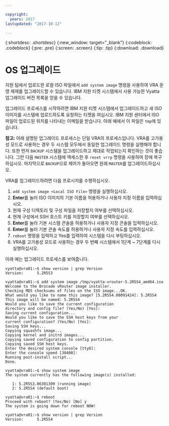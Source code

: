 ```yaml
---

copyright:
  years: 2017
lastupdated: "2017-10-12"

---
```


{:shortdesc: .shortdesc}
{:new_window: target="_blank"}
{:codeblock: .codeblock}
{:pre: .pre}
{:screen: .screen}
{:tip: .tip}
{:download: .download}

# OS 업그레이드
지원 팀에서 업로드한 로컬 ISO 파일에서 ``add system image`` 명령을 사용하여 VRA 운영 체제를 업그레이드할 수 있습니다. IBM 지원 티켓 시스템에서 사용 가능한 Vyatta 업그레이드 버전 목록을 얻을 수 있습니다. 

업그레이드 프로세스를 시작하려면 IBM 지원 티켓 시스템에서 업그레이드하고 새 ISO 이미지를 시스템에 업로드하도록 요청하는 티켓을 여십시오. IBM 지원 센터에서 ISO 파일이 업로드된 위치를 나타내는 이메일을 받습니다. 아래 예에서 이 파일은 ``tmp``에 있습니다. 

**참고:** 아래 설명된 업그레이드 프로세스는 단일 VRA의 프로세스입니다. VRA를 고가용성 모드로 사용하는 경우 두 시스템 모두에서 동일한 업그레이드 명령을 실행해야 합니다. 또한 먼저 `BACKUP` 시스템을 업그레이드하고 제대로 작업되는지 확인하는 것이 좋습니다. 그런 다음 `MASTER` 시스템에 액세스한 후 `reset vrrp` 명령을 사용하여 장애 복구하십시오. 마지막으로 `BACKUP`으로 제어가 돌아오면 원래 `MASTER`를 업그레이드하십시오. 

VRA를 업그레이드하려면 다음 프로시저를 수행하십시오. 

1. ``add system image <Local ISO File>`` 명령을 실행하십시오. 
2. **Enter**를 눌러 ISO 이미지의 기본 이름을 허용하거나 사용자 지정 이름을 입력하십시오. 
3. 현재 구성 디렉토리 및 구성 파일을 저장할지 여부를 선택하십시오. 
4. 현재 구성에서 SSH 호스트 키를 저장할지 여부를 선택하십시오. 
5. **Enter**를 눌러 기본 시스템 콘솔을 허용하거나 사용자 지정 콘솔을 입력하십시오. 
6. **Enter**를 눌러 기본 콘솔 속도를 허용하거나 사용자 지정 속도를 입력하십시오. 
7. ``reboot`` 명령을 입력하고 Yes를 입력하여 시스템을 다시 부팅하십시오. 
8. VRA를 고가용성 모드로 사용하는 경우 두 번째 시스템에서 1단계 ~ 7단계를 다시 실행하십시오. 

아래 예는 업그레이드 프로세스를 보여줍니다. 

```
vyatta@vra01:~$ show version | grep Version
Version:      5.2R5S3

vyatta@vra01:~$ add system image /tmp/vyatta-vrouter-5.2R5S4_amd64.iso
Welcome to the Brocade vRouter image installer.
Checking MD5 checksums of files on the ISO image...OK.
What would you like to name this image? [5.2R5S4.08091424]: 5.2R5S4
This image will be named: 5.2R5S4
Would you like to save the current configuration
directory and config file? (Yes/No) [Yes]:
Saving current configuration...
Would you like to save the SSH host keys from your
current configuration? (Yes/No) [Yes]:
Saving SSH keys...
Copying squashfs image...
Copying kernel and initrd images...
Copying saved configuration to config partition.
Copying saved SSH host keys.
Enter the desired system console [tty0]:
Enter the console speed [38400]:
Running post-install script...
Done.

vyatta@vra01:~$ show system image
The system currently has the following image(s) installed:

   1: 5.2R5S3.06301309 (running image)
   2: 5.2R5S4 (default boot)

vyatta@vra01:~$ reboot
Proceed with reboot? (Yes/No) [No] y
The system is going down for reboot NOW!

vyatta@vra01:~$ show version | grep Version
Version:      5.2R5S4
```
